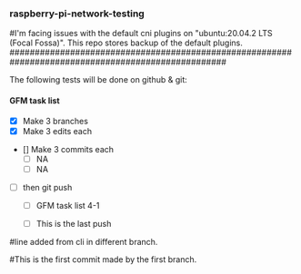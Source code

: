 ### raspberry-pi-network-testing
#I'm facing issues with the default cni plugins on "ubuntu:20.04.2 LTS (Focal Fossa)". This repo stores backup of the default plugins.
###################################################################################################

The following tests will be done on github & git:

#### GFM task list

- [x] Make 3 branches
- [x] Make 3 edits each
- [] Make 3 commits each
    - [ ] NA
    - [ ] NA
- [ ] then git push
    - [ ] GFM task list 4-1
    - [ ] This is the last push


#line added from cli in different branch.

#This is the first commit made by the first branch.
